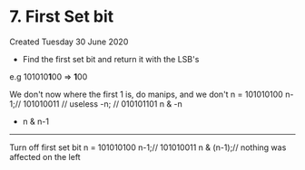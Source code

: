 # 7. First Set bit
Created Tuesday 30 June 2020


* Find the first set bit and return it with the LSB's

e.g 101010**1**00 ⇒ **1**00

We don't now where the first 1 is, do manips, and we don't
	n =    101010100
	n-1;// 101010011 // useless
	-n; // 010101101
	n & -n


* n & n-1


*****

Turn off first set bit
	n =    101010100
	n-1;// 101010011 
	n & (n-1);// nothing was affected on the left

